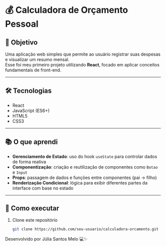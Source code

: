 # 💰 Calculadora de Orçamento Pessoal

## 🎯 Objetivo
Uma aplicação web simples que permite ao usuário registrar suas despesas e visualizar um resumo mensal.  
Esse foi meu primeiro projeto utilizando **React**, focado em aplicar conceitos fundamentais de front-end.

---

## 🛠️ Tecnologias
- React 
- JavaScript (ES6+)
- HTML5
- CSS3

---

## 📚 O que aprendi
- **Gerenciamento de Estado**: uso do hook `useState` para controlar dados de forma reativa  
- **Componentização**: criação e reutilização de componentes como `Botao` e `Input`  
- **Props**: passagem de dados e funções entre componentes (pai → filho)  
- **Renderização Condicional**: lógica para exibir diferentes partes da interface com base no estado  

---

## 🚀 Como executar
1. Clone este repositório
   ```bash
   git clone https://github.com/seu-usuario/calculadora-orcamento.git

Desenvolvido por Júlia Santos Melo 💻✨
